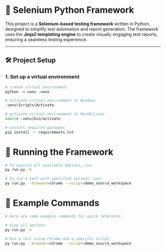 # 🚀 Selenium Python Framework

This project is a **Selenium-based testing framework** written in Python, designed to simplify test automation and report generation. The framework uses the **Jinja2 templating engine** to create visually engaging test reports, ensuring a seamless testing experience.

---

## 🛠️ Project Setup

### 1. Set up a virtual environment

```bash
# create virtual environment
python -m venv .venv

# activate virtual environment in Windows
.venv\Scripts\Activate

# activate virtual environment in MacOS/Linux
source .venv/bin/activate

# install required packages
pip install -r requirements.txt

```

# 🚀 Running the Framework
```bash
# To explore all available options, run:
py run.py -h

# To run a test with specified options, use:
py run.py --browser=chrome --script=demo_source_workspace


```

# 📄 Example Commands

```bash
# Here are some example commands for quick reference:

# View all options:
py run.py -h

# Run a test using Chrome and a specific script:
py run.py --browser=chrome --script=demo_source_workspace

```
